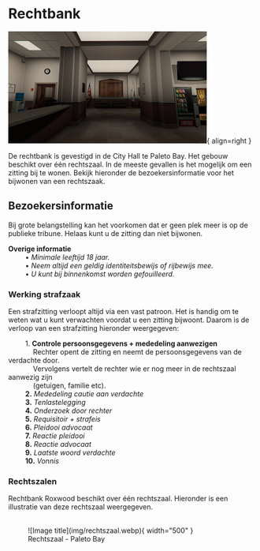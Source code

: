 # Rechtbank

![Image title](img/stadskantoor.webp){ align=right }

De rechtbank is gevestigd in de City Hall te Paleto Bay. 
Het gebouw beschikt over één rechtszaal.
In de meeste gevallen is het mogelijk om een zitting bij te wonen. 
Bekijk hieronder de bezoekersinformatie voor het bijwonen van een rechtszaak. 

## Bezoekersinformatie
Bij grote belangstelling kan het voorkomen dat er geen plek meer is op de publieke tribune. 
Helaas kunt u de zitting dan niet bijwonen.

__Overige informatie__  
&ensp; &nbsp; &nbsp; &nbsp; • _Minimale leeftijd 18 jaar._ <br />
&ensp; &nbsp; &nbsp; &nbsp; • _Neem altijd een geldig identiteitsbewijs of rijbewijs mee._     
&ensp; &nbsp; &nbsp; &nbsp; • _U kunt bij binnenkomst worden gefouilleerd._  

### Werking strafzaak
Een strafzitting verloopt altijd via een vast patroon. Het is handig om te weten wat u kunt verwachten voordat u een zitting bijwoont. 
Daarom is de verloop van een strafzitting hieronder weergegeven:

&ensp; &nbsp; &nbsp; &nbsp; 1. __Controle persoonsgegevens + mededeling aanwezigen__ <br />
&ensp; &nbsp; &nbsp; &nbsp; &nbsp; &nbsp; Rechter opent de zitting en neemt de persoonsgegevens van de verdachte door. <br> 
&ensp; &nbsp; &nbsp; &nbsp; &nbsp; &nbsp; Vervolgens vertelt de rechter wie er nog meer in de rechtszaal aanwezig zijn <br> 
&ensp; &nbsp; &nbsp; &nbsp; &nbsp; &nbsp; (getuigen, familie etc).   
&ensp; &nbsp; &nbsp; &nbsp; __2.__ _Mededeling cautie aan verdachte_ <br />
&ensp; &nbsp; &nbsp; &nbsp; __3.__ _Tenlastelegging_ <br />
&ensp; &nbsp; &nbsp; &nbsp; __4.__ _Onderzoek door rechter_ <br />
&ensp; &nbsp; &nbsp; &nbsp; __5.__ _Requisitoir + strafeis_ <br />
&ensp; &nbsp; &nbsp; &nbsp; __6.__ _Pleidooi advocaat_ <br />
&ensp; &nbsp; &nbsp; &nbsp; __7.__ _Reactie pleidooi_ <br />
&ensp; &nbsp; &nbsp; &nbsp; __8.__ _Reactie advocaat_ <br />
&ensp; &nbsp; &nbsp; &nbsp; __9.__ _Laatste woord verdachte_ <br />
&ensp; &nbsp; &nbsp; &nbsp; __10.__ _Vonnis_ <br />

### Rechtszalen

Rechtbank Roxwood beschikt over één rechtszaal. 
Hieronder is een illustratie van deze rechtszaal weergegeven.
<br />
<br />

<figure markdown="span">
  ![Image title](img/rechtszaal.webp){ width="500" }
  <figcaption>Rechtszaal - Paleto Bay</figcaption>
</figure>

